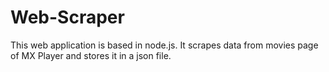 # Web-Scraper
This web application is based in node.js. It scrapes data from movies page of MX Player and stores it in a json file.
